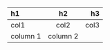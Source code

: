 
| h1       |  h2  |   h3 |
|:-------- |:----:| ----:|
| col1     | col2 | col3 |
| column 1 |  column 2  ||